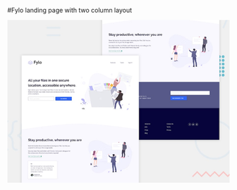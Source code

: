 #Fylo landing page with two column layout

![Design preview for the Fylo landing page with two column layout challenge](./design/desktop-preview.jpg)
